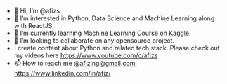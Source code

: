 - 👋 Hi, I’m @afizs
- 👀 I’m interested in Python, Data Science and Machine Learning along with ReactJS.
- 🌱 I’m currently learning Machine Learning Course on Kaggle.
- 💞️ I’m looking to collaborate on any opensource project.
- I create content about Python and related tech stack. Please check out my videos here https://www.youtube.com/c/afizs 
- 📫 How to reach me @afizing@gmail.com, https://www.linkedin.com/in/afiz/

<!---
afizs/afizs is a ✨ special ✨ repository because its `README.md` (this file) appears on your GitHub profile.
You can click the Preview link to take a look at your changes.
--->
